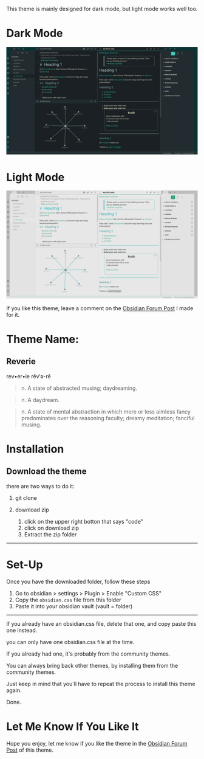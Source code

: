 This theme is mainly designed for dark mode, but light mode works well too.


# Dark Mode
![dark](img/reverie-2020-09-14-dark.png)

# Light Mode
![dark](img/reverie-2020-09-14-light.png)


If you like this theme, leave a comment on the [Obsidian Forum Post](https://forum.obsidian.md/t/theme-reverie-dark-light/6770) I made for it.

# Theme Name:
 ## Reverie 
 rev•er•ie rĕv′ə-rē

> n. A state of abstracted musing; daydreaming.

> n. A daydream.

> n. A state of mental abstraction in which more or less aimless fancy predominates over the reasoning faculty; dreamy meditation; fanciful musing.
    
# Installation

## Download the theme

there are two ways to do it:

1. git clone

3. download zip 
	1. click on the upper right botton that says "code"
	2. click on download zip
	3. Extract the zip folder

---
# Set-Up

Once you have the downloaded folder, follow these steps

1. Go to obsidian > settings > Plugin > Enable "Custom CSS"
2. Copy the `obsidian.css` file from this folder
3. Paste it into your obsidian vault (vault = folder)

---

If you already have an obsidian.css file, delete that one, and copy paste this one instead.

you can only have one obsidian.css file at the time.

If you already had one, it's probably from the community themes.

You can always bring back other themes, by installing them from the community themes.

Just keep in mind that you'll have to repeat the process to install this theme again.

Done.

# Let Me Know If You Like It

Hope you enjoy, let me know if you like the theme in the [Obsidian Forum Post](https://forum.obsidian.md/t/theme-reverie-dark-light/6770) of this theme.
